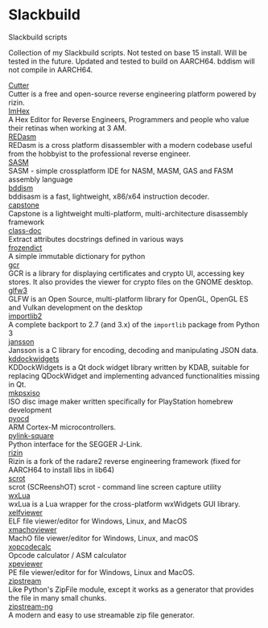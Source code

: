 # Slackbuild
Slackbuild scripts

Collection of my Slackbuild scripts. Not tested on base 15 install.  Will be tested in the future.
Updated and tested to build on AARCH64. bddism will not compile in AARCH64.

[Cutter](https://github.com/kermitdafrog8/Slackbuild/tree/main/Cutter)<br>
Cutter is a free and open-source reverse engineering platform powered by
rizin.<br>
[ImHex](https://github.com/kermitdafrog8/Slackbuild/tree/main/ImHex)<br>
A Hex Editor for Reverse Engineers, Programmers and people who value their
retinas when working at 3 AM.<br>
[REDasm](https://github.com/kermitdafrog8/Slackbuild/tree/main/REDasm)<br>
REDasm is a cross platform disassembler with a modern codebase useful 
from the hobbyist to the professional reverse engineer.<br>
[SASM](https://github.com/kermitdafrog8/Slackbuild/tree/main/SASM)<br>
SASM - simple crossplatform IDE for NASM, MASM, GAS and FASM assembly
language<br>
[bddism](https://github.com/kermitdafrog8/Slackbuild/tree/main/bddism)<br>
bddisasm is a fast, lightweight, x86/x64 instruction decoder.<br>
[capstone](https://github.com/kermitdafrog8/Slackbuild/tree/main/capstone)<br>
Capstone is a lightweight multi-platform, multi-architecture disassembly
framework<br>
[class-doc](https://github.com/kermitdafrog8/Slackbuild/tree/main/class-doc)<br>
Extract attributes docstrings defined in various ways<br>
[frozendict](https://github.com/kermitdafrog8/Slackbuild/tree/main/frozendict)<br>
A simple immutable dictionary for python<br>
[gcr](https://github.com/kermitdafrog8/Slackbuild/tree/main/gcr)<br>
GCR is a library for displaying certificates and crypto UI, accessing
key stores. It also provides the viewer for crypto files on the GNOME
desktop.<br>
[glfw3](https://github.com/kermitdafrog8/Slackbuild/tree/main/glfw3)<br>
GLFW is an Open Source, multi-platform library for OpenGL, OpenGL ES and Vulkan development on the desktop<br>
[importlib2](https://github.com/kermitdafrog8/Slackbuild/tree/main/importlib2)<br>
A complete backport to 2.7 (and 3.x) of the ``importlib`` package from Python 3<br>
[jansson](https://github.com/kermitdafrog8/Slackbuild/tree/main/jansson)<br>
Jansson is a C library for encoding, decoding and manipulating
JSON data.<br>
[kddockwidgets](https://github.com/kermitdafrog8/Slackbuild/tree/main/kddockwidgets)<br>
KDDockWidgets is a Qt dock widget library written by KDAB, suitable for replacing
QDockWidget and implementing advanced functionalities missing in Qt.<br>
[mkpsxiso](https://github.com/kermitdafrog8/Slackbuild/tree/main/mkpsxiso)<br>
ISO disc image maker written specifically for PlayStation homebrew
development<br>
[pyocd](https://github.com/kermitdafrog8/Slackbuild/tree/main/pyOCD)<br>
ARM Cortex-M microcontrollers.<br>
[pylink-square](https://github.com/kermitdafrog8/Slackbuild/tree/main/pylink-square)<br>
Python interface for the SEGGER J-Link.<br>
[rizin](https://github.com/kermitdafrog8/Slackbuild/tree/main/rizin)<br>
Rizin is a fork of the radare2 reverse engineering framework (fixed for AARCH64 to install libs in lib64)<br>
[scrot](https://github.com/kermitdafrog8/Slackbuild/tree/main/scrot)<br>
scrot (SCReenshOT)
scrot - command line screen capture utility<br>
[wxLua](https://github.com/kermitdafrog8/Slackbuild/tree/main/wxLua)<br>
wxLua is a Lua wrapper for the cross-platform wxWidgets GUI library.<br>
[xelfviewer](https://github.com/kermitdafrog8/Slackbuild/tree/main/xelfviewer)<br>
ELF file viewer/editor for Windows, Linux, and MacOS<br>
[xmachoviewer](https://github.com/kermitdafrog8/Slackbuild/tree/main/xmachoviewer)<br>
MachO file viewer/editor for Windows, Linux, and macOS<br>
[xopcodecalc](https://github.com/kermitdafrog8/Slackbuild/tree/main/xopcodecalc)<br>
Opcode calculator / ASM calculator<br>
[xpeviewer](https://github.com/kermitdafrog8/Slackbuild/tree/main/xpeviewer)<br>
PE file viewer/editor for for Windows, Linux and MacOS.<br>
[zipstream](https://github.com/kermitdafrog8/Slackbuild/tree/main/zipstream)<br>
Like Python's ZipFile module, except it works as a generator that provides the
file in many small chunks. <br>
[zipstream-ng](https://github.com/kermitdafrog8/Slackbuild/tree/main/zipstream-ng)<br>
A modern and easy to use streamable zip file generator.<br>
